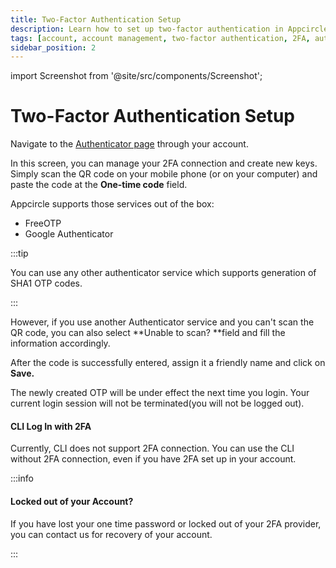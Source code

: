 ```yaml
---
title: Two-Factor Authentication Setup
description: Learn how to set up two-factor authentication in Appcircle
tags: [account, account management, two-factor authentication, 2FA, authenticator]
sidebar_position: 2
---
```


import Screenshot from '@site/src/components/Screenshot';

# Two-Factor Authentication Setup

Navigate to the [Authenticator page](https://auth.appcircle.io/auth/realms/appcircle/account/totp) through your account.

In this screen, you can manage your 2FA connection and create new keys. Simply scan the QR code on your mobile phone (or on your computer) and paste the code at the **One-time code** field.

Appcircle supports those services out of the box:

- FreeOTP
- Google Authenticator

:::tip

You can use any other authenticator service which supports generation of SHA1 OTP codes.

:::

<Screenshot url='https://cdn.appcircle.io/docs/assets/image (220).png' />

However, if you use another Authenticator service and you can't scan the QR code, you can also select **Unable to scan? **field and fill the information accordingly.

<Screenshot url='https://cdn.appcircle.io/docs/assets/image (221).png' />

After the code is successfully entered, assign it a friendly name and click on **Save.**

<Screenshot url='https://cdn.appcircle.io/docs/assets/myaccount-authenticator.png' />

The newly created OTP will be under effect the next time you login. Your current login session will not be terminated(you will not be logged out).

<Screenshot url='https://cdn.appcircle.io/docs/assets/image (231).png' />

#### CLI Log In with 2FA

Currently, CLI does not support 2FA connection. You can use the CLI without 2FA connection, even if you have 2FA set up in your account.

:::info

#### Locked out of your Account?

If you have lost your one time password or locked out of your 2FA provider, you can contact us for recovery of your account.

:::
